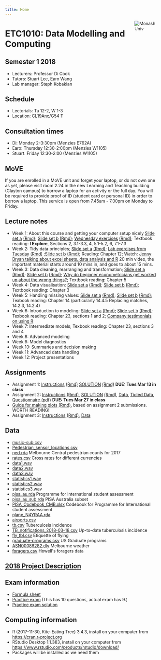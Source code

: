 ```yaml
---
title: Home
---
```


[<img src="img/M.png" style="max-width:15%;min-width:40px;float:right;" alt="Monash Univ" />](https://monash.edu)

# ETC1010: Data Modelling and Computing

## Semester 1 2018

- Lecturers: Professor Di Cook 
- Tutors: Stuart Lee, Earo Wang
- Lab manager: Steph Kobakian

## Schedule

- Lectorials: Tu 12-2, W 1-3 
- Location: CL19Anc/G54 T

## Consultation times

- Di: Monday 2-3:30pm (Menzies E762A)
- Earo: Thursday 12:30-2:00pm (Menzies W1105)
- Stuart: Friday 12:30-2:00 (Menzies W1105)

## MoVE

If you are enrolled in a MoVE unit and forget your laptop, or do not own one as yet, please visit room 2.24 in the new Learning and Teaching building (Clayton campus) to borrow a laptop for an activity or the full day. You will be required to provide proof of ID (student card or personal ID) in order to borrow a laptop. This service is open from 7.45am - 7.00pm on Monday to Friday.

## Lecture notes

- Week 1: About this course and getting your computer setup nicely [Slide set a](https://ebsmonash.shinyapps.io/lecture1a_intro/) [(Rmd)](lectures/lecture1a/lecture1a_intro.Rmd); [Slide set b](https://ebsmonash.shinyapps.io/lecture1b_intro/) [(Rmd)](lectures/lecture1b/lecture1b_intro.Rmd); [Wednesday exercises](https://ebsmonash.shinyapps.io/lecture1c_intro/) [(Rmd)](lectures/lecture1c/lecture1c_intro.Rmd); Textbook reading: __I Explore__, Sections 2, 3.1-3.3, 4, 5.1-5.2, 6, 7.1-7.3
- Week 2: Tidy data principles; [Slide set a](https://ebsmonash.shinyapps.io/lecture2a_tidydata/) [(Rmd)](lectures/lecture2a/lecture2a_tidydata.Rmd); [Lab exercises from Tuesday](lectures/Lab_exercises_week-2.html) [(Rmd)](lectures/Lab_exercises_week-2.Rmd) ;[Slide set b](https://ebsmonash.shinyapps.io/lecture2b_tidydata/) [(Rmd)](lectures/lecture2b/lecture2b_tidydata.Rmd); Reading: Chapter 12; Watch: [Jenny Bryan talking about excel sheets, data analysis and R](https://channel9.msdn.com/Events/useR-international-R-User-conference/useR2016/jailbreakr-Get-out-of-Excel-free) 20 min video, the important material starts around 10 mins in, and goes to about 15 mins.
- Week 3: Data cleaning, rearranging and transformation; [Slide set a](https://ebsmonash.shinyapps.io/lecture3a_wrangling/) [(Rmd)](lectures/lecture3a/lecture3a_wrangling.Rmd); [Slide set b](https://ebsmonash.shinyapps.io/lecture3b_wrangling/) [(Rmd)](lectures/lecture3b/lecture3b_wrangling.Rmd); [Why do beginner econometricians get worked up about the wrong things?](http://worthwhile.typepad.com/worthwhile_canadian_initi/2014/03/why-do-people-get-so-worked-about-linear-probability-models.html); Textbook reading: Chapter 5
- Week 4: Data visualisation: [Slide set a](https://ebsmonash.shinyapps.io/lecture4a_visualisation/) [(Rmd)](lectures/lecture4a/lecture4a_visualisation.Rmd); [Slide set b](https://ebsmonash.shinyapps.io/lecture4b_visualisation/) [(Rmd)](lectures/lecture4b/lecture4b_visualisation.Rmd); Textbook reading: Chapter 3
- Week 5: Handling missing values: [Slide set a](https://ebsmonash.shinyapps.io/lecture5a_missings/) [(Rmd)](lectures/lecture5a/lecture5a_missings.Rmd); [Slide set b](https://ebsmonash.shinyapps.io/lecture5b_recap/) [(Rmd)](lectures/lecture5b/lecture5b_recap.Rmd); Texbook reading: Chapter 14 (particularly 14.4.5 Replacing matches, 14.2.3, 14.2.4)
- Week 6: Introduction to modeling: [Slide set a](https://ebsmonash.shinyapps.io/lecture6a_models/) [(Rmd)](lectures/lecture6a/lecture6a_models.Rmd); [Slide set b](https://ebsmonash.shinyapps.io/lecture6b_models/) [(Rmd)](lectures/lecture6b/lecture6b_models.Rmd); Texbook reading: Chapter 23, sections 1 and 2; [Company testimonials on using R](https://github.com/ThinkR-open/companies-using-r)
- Week 7: Intermediate models; Texbook reading: Chapter 23, sections 3 and 4
- Week 8: Advanced modeling
- Week 9: Model diagnostics
- Week 10: Summaries and decision making
- Week 11: Advanced data handling
- Week 12: Project presentations

## Assignments

- Assignment 1: [Instructions](assignments/assignment1.html) [(Rmd)](assignments/assignment1.Rmd) [SOLUTION](assignments/assignment1_solution.html) [(Rmd)](assignments/assignment1_solution.Rmd) **DUE: Tues Mar 13 in class**
- Assignment 2: [Instructions](assignments/assignment2.html) [(Rmd)](assignments/assignment2.Rmd), [SOLUTION](assignments/assignment2_solution.html) [(Rmd)](assignments/assignment2_solution.Rmd),  [Data](assignments/data/survey.csv), [Tidied Data](assignments/data/survey_tidy.csv), [Questionnaire (pdf)](assignments/class_survey.pdf)  **DUE: Tues Mar 27 in class**
- [Guide for making plots](assignments/assign2_blog.html) [(Rmd)](assignments/assign2_blog.Rmd), based on assignment 2 submissions. WORTH READING!
- Assignment 3: [Instructions](assignments/assignment3.html) [(Rmd)](assignments/assignment3.Rmd), [Data](assignments/data/Melbourne_housing_FULL.csv)

<!--
- [Peer evaluation assignments](assignments/assignment2_marking.csv) This is the team's assignment that you should evaluate, on reproducing and explanations. Enter your feedback in the "Assignment 2 peer evaluation" on ED. 
- You can download the Rmd and html for your evaluation here:
    - 5T: [Rmd](assignments/assignment2_submissions/5T/5T.Rmd) [html](assignments/assignment2_submissions/5T/5T.html)
    - BBC: [Rmd](assignments/assignment2_submissions/BBC/BBC.Rmd) [html](assignments/assignment2_submissions/BBC/BBC.html)
    - Black_4: [Rmd](assignments/assignment2_submissions/Black_4/Black_4.Rmd) [html](assignments/assignment2_submissions/Black_4/Black_4.html)
    - CJ: [Rmd](assignments/assignment2_submissions/CJ/CJ.Rmd) [html](assignments/assignment2_submissions/CJ/CJ.html)
    - Data Lads: [Rmd](assignments/assignment2_submissions/Data Lads/Data Lads.Rmd) [html](assignments/assignment2_submissions/Data Lads/Data Lads.html)
    - DQ: [Rmd](assignments/assignment2_submissions/DQ/DQ.Rmd) [html](assignments/assignment2_submissions/DQ/DQ.html)
    - ETC1010: [Rmd](assignments/assignment2_submissions/ETC1010/ETC1010.Rmd) [html](assignments/assignment2_submissions/ETC1010/ETC1010.html)
    - Group One: [Rmd](assignments/assignment2_submissions/Group-One/Group-One.Rmd) [html](assignments/assignment2_submissions/Group-One/Group-One.html)
    - Group1: [Rmd](assignments/assignment2_submissions/Group1/Group1.Rmd)
    - Group2: [Rmd](assignments/assignment2_submissions/Group2/Group2.rmd) [html](assignments/assignment2_submissions/Group2/Group2.html)
    - Group5: [Rmd](assignments/assignment2_submissions/Group5/Group5.Rmd) [html](assignments/assignment2_submissions/Group5/Group5.html)
    - GuangZongYaoZu: [Rmd](assignments/assignment2_submissions/GuangZongYaoZu/GuangZongYaoZu.Rmd) [html](assignments/assignment2_submissions/GuangZongYaoZu/GuangZongYaoZu.html)
    - HDgroup: [Rmd](assignments/assignment2_submissions/HDgroup/HDgroup.Rmd) [html](assignments/assignment2_submissions/HDgroup/HDgroup.html)
   - KatTim: [Rmd](assignments/assignment2_submissions/KatTim/KatTim.Rmd) [html](assignments/assignment2_submissions/KatTim/KatTim.html)
    - LSE: [Rmd](assignments/assignment2_submissions/LSE/LSE.Rmd) [html](assignments/assignment2_submissions/LSE/LSE.html)
    - MNS2: [Rmd](assignments/assignment2_submissions/MNS2/MNS2.Rmd) [html](assignments/assignment2_submissions/MNS2/MNS2.html)
    - OTN: [Rmd](assignments/assignment2_submissions/OTN/OTN.Rmd) [html](assignments/assignment2_submissions/OTN/OTN.html)
    - Raymond & Co: [Rmd](assignments/assignment2_submissions/Raymond & Co/Raymond & Co.Rmd) [html](assignments/assignment2_submissions/Raymond & Co/Raymond & Co.html)
    - The_Ems: [Rmd](assignments/assignment2_submissions/The_Ems/The_Ems.Rmd) [html](assignments/assignment2_submissions/The_Ems/The_Ems.html)
    - The Markdown Mates: [Rmd](assignments/assignment2_submissions/The_Markdown_Mates/The_Markdown_Mates.Rmd) [html](assignments/assignment2_submissions/The_Markdown_Mates/The_Markdown_Mates.html)
    - The_pirates: [Rmd](assignments/assignment2_submissions/The_pirates/The_pirates.Rmd) [html](assignments/assignment2_submissions/The_pirates/The_pirates.html)
    - YES: [Rmd](assignments/assignment2_submissions/YES/YES.Rmd) [html](assignments/assignment2_submissions/YES/YES.html)
-->

## Data 

- [music-sub.csv](http://dmac.netlify.com/lectures/data/music-sub.csv)
- [Pedestrian_sensor_locations.csv](http://dmac.netlify.com/lectures/data/Pedestrian_sensor_locations.csv)
- [ped.rda](http://dmac.netlify.com/lectures/data/ped.rda) Melbourne Central pedestrian counts for 2017
- [rates.csv](http://dmac.netlify.com/lectures/data/rates.csv) Cross rates for different currencies
- [data1.wav](http://dmac.netlify.com/lectures/data/data1.wav)
- [data2.wav](http://dmac.netlify.com/lectures/data/data2.wav)
- [data3.wav](http://dmac.netlify.com/lectures/data/data3.wav)
- [statistics1.wav](http://dmac.netlify.com/lectures/data/statistics1.wav)
- [statistics2.wav](http://dmac.netlify.com/lectures/data/statistics2.wav)
- [statistics3.wav](http://dmac.netlify.com/lectures/data/statistics3.wav)
- [pisa_au.rda](http://dmac.netlify.com/lectures/data/pisa_au.rda) Programme for International student assessment
- [pisa_au_sub.rda](http://dmac.netlify.com/lectures/lecture7a/data/pisa_au_sub.rda) PISA Australia subset
- [PISA_Codebook_CMB.xlsx](http://dmac.netlify.com/lectures/data/PISA_Codebook_CMB.xlsx) Codebook for Programme for International student assessment
- [plane_N4YRAA.rda](http://dmac.netlify.com/lectures/data/plane_N4YRAA.rda)
- [airports.csv](http://dmac.netlify.com/lectures/data/airports.csv)
- [tb.csv](http://dmac.netlify.com/lectures/data/tb.csv) Tuberculosis incidence
- [TB_notifications_2018-03-18.csv](http://dmac.netlify.com/lectures/data/TB_notifications_2018-03-18.csv) Up-to-date tuberculosis incidence
- [fly_tbl.csv](http://dmac.netlify.com/lectures/data/fly_tbl.csv) Etiquette of flying
- [graduate-programs.csv](http://dmac.netlify.com/lectures/data/graduate-programs.csv) US Graduate programs 
- [ASN00086282.dly](http://dmac.netlify.com/lectures/data/ASN00086282.dly) Melbourne weather
- [foragers.csv](http://dmac.netlify.com/lectures/data/foragers.csv) Howell's foragers data


## [2018 Project Description](project/project-ETC1010.pdf) 


## Exam information

- [Formula sheet](lectures/ETC1010_FORMULA_SHEET.pdf)
- [Practice exam](exam/practice_exam2017.pdf) (This has 10 questions, actual exam has 9.)
- [Practice exam solution](exam/practice_exam2017_solution.pdf)

## Computing information

- R (2017-11-30, Kite-Eating Tree) 3.4.3, install on your computer from https://cran.r-project.org
- RStudio Desktop 1.1.383, install on your computer from https://www.rstudio.com/products/rstudio/download/
- Packages will be installed as we need them
